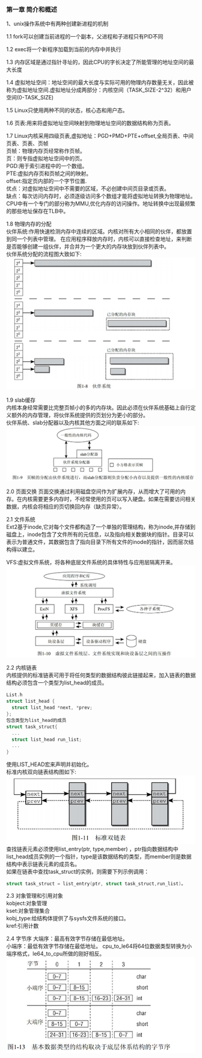 ### 第一章 简介和概述
1、unix操作系统中有两种创建新进程的机制  

1.1 fork可以创建当前进程的一个副本，父进程和子进程只有PID不同  

1.2 exec将一个新程序加载到当前的内存中并执行    

1.3 内存区域是通过指针寻址的，因此CPU的字长决定了所能管理的地址空间的最大长度    

1.4 虚拟地址空间：地址空间的最大长度与实际可用的物理内存数量无关，因此被称为虚拟地址空间.虚拟地址分成两部分：内核空间（TASK_SIZE-2^32）和用户空间(0-TASK_SIZE)    

1.5 Linux只使用两种不同的状态，核心态和用户态。    

1.6 页表:用来将虚拟地址空间映射到物理地址空间的数据结构称为页表。    

1.7 Linux内核采用四级页表,虚拟地址：PGD+PMD+PTE+offset,全局页表、中间页表、页表、页帧  
页帧：物理内存页经常称作页帧。  
页：则专指虚拟地址空间中的页。  
PGD:用于索引进程中的一个数组。  
PTE:虚拟内存页和页帧之间的映射。  
offset:指定页内部的一个字节位置.  
优点：对虚拟地址空间中不需要的区域，不必创建中间页目录或页表。  
缺点：每次访问内存时，必须逐级访问多个数组才能将虚拟地址转换为物理地址。CPU中有一个专门的部分称为MMU,优化内存的访问操作。地址转换中出现最频繁的那些地址保存在TLB中。

1.8 物理内存的分配  
伙伴系统:作用快速检测内存中连续的区域。内核对所有大小相同的伙伴，都放置到同一个列表中管理。 在应用程序释放内存时，内核可以直接检查地址，来判断是否能够创建一组伙伴，并合并为一个更大的内存块放到伙伴列表中。   
伙伴系统分配的流程图大致如下:    
![伙伴系统](https://github.com/zzb2760715357/Picture/blob/master/1-Dive_into_the_Linux_kernel_architecture/1-chapter/1.jpg)  

1.9 slab缓存  
内核本身经常需要比完整页帧小的多的内存块。因此必须在伙伴系统基础上自行定义额外的内存管理，将伙伴系统提供的页划分为更小的部分。  
伙伴系统、slab分配器以及内核其他方面之间的联系如下:  
![关系图](https://github.com/zzb2760715357/Picture/blob/master/1-Dive_into_the_Linux_kernel_architecture/1-chapter/2.jpg)  

2.0 页面交换
页面交换通过利用磁盘空间作为扩展内存，从而增大了可用的内存。在内核需要更多内存时，不经常使用的页可以写入硬盘。如果在需要访问相关数据，内核会将相应的页切换回内存（缺页异常）。  

2.1 文件系统  
Ext2基于inode,它对每个文件都构造了一个单独的管理结构，称为inode,并存储到磁盘上，inode包含了文件所有的元信息，以及指向相关数据块的指针。目录可以表示为普通文件，其数据包含了指向目录下所有文件的inode的指针，因而层次结构得以建立。  

VFS:虚拟文件系统，将各种底层文件系统的具体特性与应用层隔离开来。  
![虚拟文件系统层、文件系统实现和块设备层之间的互操作](https://github.com/zzb2760715357/Picture/blob/master/1-Dive_into_the_Linux_kernel_architecture/1-chapter/3.jpg)  

2.2 内核链表  
内核提供的标准链表可用于将任何类型的数据结构彼此链接起来，加入链表的数据结构必须包含一个类型为list_head的成员。     
```c
List.h 
struct list_head {
  struct list_head *next, *prev;
};
包含类型为list_head的成员  
struct task_struct{
  ...
  struct list_head run_list;
  ...
}
```
使用LIST_HEAD宏来声明并初始化。  
标准内核双向链表结构图如下:  
![标准双链表](https://github.com/zzb2760715357/Picture/blob/master/1-Dive_into_the_Linux_kernel_architecture/1-chapter/4.jpg)  
查找链表元素必须使用list_entry(ptr, type,member) ，ptr指向数据结构中list_head成员实例的一个指针，type是该数据结构的类型，而member则是数据结构中表示链表元素的成员名。  
如果在链表中查找task_struct的实例，则需要下列示例调用：
```c
struct task_struct = list_entry(ptr, struct task_struct,run_list)。
```  

2.3 对象管理和引用对象  
kobject:对象管理  
kset:对象管理集合  
kobj_type:给结构体提供了与sysfs文件系统的接口。  
kref:引用计数  

2.4 字节序
大端序：最高有效字节存储在最低地址。  
小端序：最低有效字节存储在最低地址。 
cpu_to_le64将64位数据类型转换为小端序格式，le64_to_cpu所做的刚好相反。
![字节序](https://github.com/zzb2760715357/Picture/blob/master/1-Dive_into_the_Linux_kernel_architecture/1-chapter/5.jpg)  








